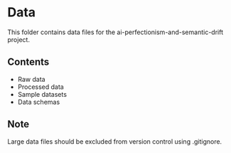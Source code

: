 # Data

This folder contains data files for the ai-perfectionism-and-semantic-drift project.

## Contents
- Raw data
- Processed data
- Sample datasets
- Data schemas

## Note
Large data files should be excluded from version control using .gitignore.
